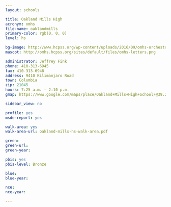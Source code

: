 ```yaml
---
layout: schools

title: Oakland Mills High
acronym: omhs
file-name: oaklandmills
primary-color: rgb(0, 0, 0)
level: hs

bg-image: http://www.hcpss.org/wp-content/uploads/2016/09/omhs-orchestra-students.jpg
mascot: http://omhs.hcpss.org/sites/default/files/omhs-letters.png

administrator: Jeffrey Fink
phone: 410-313-6945
fax: 410-313-6948
address: 9410 Kilimanjaro Road
town: Columbia
zip: 21045
hours: 7:25 a.m. – 2:10 p.m.
gmap: https://www.google.com/maps/place/Oakland+Mills+High+School/@39.2088819,-76.8413936,16.73z/data=!4m2!3m1!1s0x89b7dfc338fe0b41:0x28128f86cf2643df?hl=en

sidebar_view: no

profile: yes
msde-report: yes

walk-area: yes
walk-area-url: oakland-mills-hs-walk-area.pdf

green:
green-url:
green-year:

pbis: yes
pbis-level: Bronze

blue: 
blue-year: 

nce:
nce-year:

---
```

